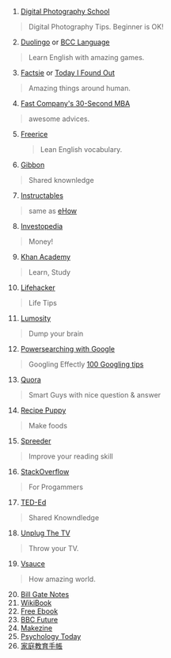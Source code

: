 1. [Digital Photography School](http://digital-photography-school.com/tips/)

  > Digital Photography Tips. Beginner is OK!
2. [Duolingo](https://www.duolingo.com/) or [BCC Language](http://www.bbc.co.uk/languages/)
  
  > Learn English with amazing games.
3. [Factsie](http://factsie.com/) or [Today I Found Out](http://www.todayifoundout.com/)

  > Amazing things around human.
  
4. [Fast Company's 30-Second MBA](http://www.fastcompany.com/section/30-second-mba)

  > awesome advices.
  
5. [Freerice](http://freerice.com/#/english-vocabulary/1386)

   > Lean English vocabulary.
   
6. [Gibbon](https://gibbon.co/)

  > Shared knownledge
  
7. [Instructables](http://www.instructables.com/)

  > same as [eHow](http://www.ehow.com/)
  
8. [Investopedia](http://www.investopedia.com/)

  > Money!
  
9. [Khan Academy](https://www.khanacademy.org/)

  > Learn, Study
10. [Lifehacker](http://lifehacker.com/)

  > Life Tips
11. [Lumosity](http://www.lumosity.com/)

  > Dump your brain
12. [Powersearching with Google](http://www.powersearchingwithgoogle.com/)

  > Googling Effectly
  >  [100 Googling tips ](http://ww1.eternalcode.com/)
13. [Quora](https://www.quora.com/)

  > Smart Guys with nice question & answer
14. [Recipe Puppy](http://www.recipepuppy.com/)

  > Make foods
15. [Spreeder](http://www.spreeder.com/)

  > Improve your reading skill
16. [StackOverflow](http://stackoverflow.com/)

  > For Progammers
17. [TED-Ed](http://ed.ted.com/)

  > Shared Knowndledge
18. [Unplug The TV](http://unplugthetv.com/)

  > Throw your TV.
19. [Vsauce](https://www.youtube.com/user/Vsauce/videos)

  > How amazing world.
  
20. [Bill Gate Notes](https://www.gatesnotes.com)
21. [WikiBook](https://en.wikibooks.org/wiki/Main_Page)
22. [Free Ebook](http://www.free-ebooks.net/)
23. [ BBC Future](http://www.bbc.com/future/)
24. [Makezine](http://makezine.jp/)
25. [Psychology Today](https://www.psychologytoday.com/)
26. [家庭教育手帳](http://www.mext.go.jp/a_menu/shougai/katei/2006_techou/mokuji.htm)
